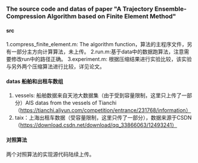 ### The source code and datas of paper "A Trajectory Ensemble-Compression Algorithm based on Finite Element Method"
#### src
1.compress_finite_element.m: The algorithm function，算法的主程序文件，另有一部分主方向计算算法，未上传。
2.run.m:基于data中的数据跑算法，注意需要修改run中的路径正确。
3.experiment.m: 根据压缩结果进行实验比较，该实验与另外两个压缩算法进行比较，详见论文。
#### datas 船舶和出租车数组
1. vessels: 船舶数据来自天池大数据集（由于受到容量限制，这里只上传了一部分）AIS datas from the vessels of Tianchi（https://tianchi.aliyun.com/competition/entrance/231768/information）
2. taix：上海出租车数据（受容量限制，这里只传了一部分），数据来源于CSDN（https://download.csdn.net/download/qq_33866063/12493241）
#### 对照算法
两个对照算法的实现源代码陆续上传。

